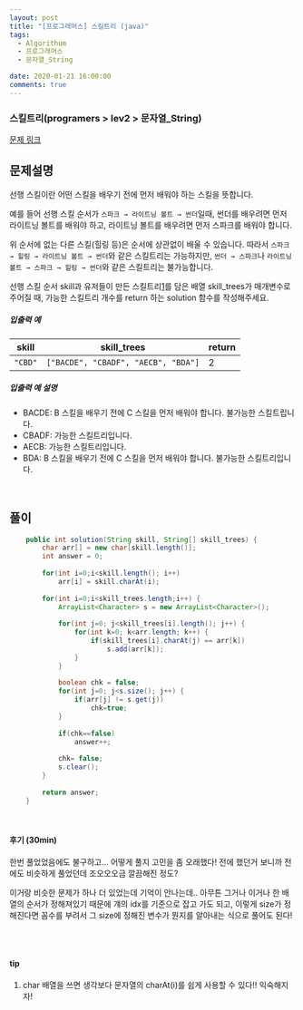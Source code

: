 ```yaml
---
layout: post
title: "[프로그래머스] 스킬트리 (java)"
tags:
  - Algorithum
  - 프로그래머스
  - 문자열_String

date: 2020-01-21 16:00:00
comments: true
---
```




###   스킬트리(programers > lev2 > 문자열_String)

[문제 링크](https://programmers.co.kr/learn/courses/30/lessons/49993)

## 문제설명

선행 스킬이란 어떤 스킬을 배우기 전에 먼저 배워야 하는 스킬을 뜻합니다.

예를 들어 선행 스킬 순서가 `스파크 → 라이트닝 볼트 → 썬더`일때, 썬더를 배우려면 먼저 라이트닝 볼트를 배워야 하고, 라이트닝 볼트를 배우려면 먼저 스파크를 배워야 합니다.

위 순서에 없는 다른 스킬(힐링 등)은 순서에 상관없이 배울 수 있습니다. 따라서 `스파크 → 힐링 → 라이트닝 볼트 → 썬더`와 같은 스킬트리는 가능하지만, `썬더 → 스파크`나 `라이트닝 볼트 → 스파크 → 힐링 → 썬더`와 같은 스킬트리는 불가능합니다.

선행 스킬 순서 skill과 유저들이 만든 스킬트리[1](https://programmers.co.kr/learn/courses/30/lessons/49993#fn1)를 담은 배열 skill_trees가 매개변수로 주어질 때, 가능한 스킬트리 개수를 return 하는 solution 함수를 작성해주세요.

##### 입출력 예

| skill   | skill_trees                         | return |
| ------- | ----------------------------------- | ------ |
| `"CBD"` | `["BACDE", "CBADF", "AECB", "BDA"]` | 2      |

##### 입출력 예 설명

- BACDE: B 스킬을 배우기 전에 C 스킬을 먼저 배워야 합니다. 불가능한 스킬트립니다.
- CBADF: 가능한 스킬트리입니다.
- AECB: 가능한 스킬트리입니다.
- BDA: B 스킬을 배우기 전에 C 스킬을 먼저 배워야 합니다. 불가능한 스킬트리입니다.

<br>

## 풀이

```java
    public int solution(String skill, String[] skill_trees) {
    	char arr[] = new char[skill.length()];
    	int answer = 0;
    	
    	for(int i=0;i<skill.length(); i++)
    		arr[i] = skill.charAt(i);
    	
    	for(int i=0;i<skill_trees.length;i++) {
    		ArrayList<Character> s = new ArrayList<Character>();
    		
    		for(int j=0; j<skill_trees[i].length(); j++) {
    			for(int k=0; k<arr.length; k++) {
    				if(skill_trees[i].charAt(j) == arr[k])
    					s.add(arr[k]);
    			}
    		}
    		
    		boolean chk = false;
    		for(int j=0; j<s.size(); j++) {
    			if(arr[j] != s.get(j))
    				chk=true;
    		}
    		
    		if(chk==false) 
    			answer++;
    		
    		chk= false;
    		s.clear();
    	}
    
    	return answer;
    }
```

<br>

#### 후기 (30min)

한번 풀었었음에도 불구하고... 어떻게 풀지 고민을 좀 오래했다! 전에 했던거 보니까 전에도 비슷하게 풀었던데 조오오오금 깔끔해진 정도? <br>

이거랑 비슷한 문제가 하나 더 있었는데 기억이 안나는데.. 아무튼 그거나 이거나 한 배열의 순서가 정해져있기 때문에 걔의 idx를 기준으로 잡고 가도 되고, 이렇게 size가 정해진다면 꼼수를 부려서 그 size에 정해진 변수가 뭔지를 알아내는 식으로 풀어도 된다!

<br>

<br>

#### tip

1. char 배열을 쓰면 생각보다 문자열의 charAt(i)를 쉽게 사용할 수 있다!! 익숙해지자!

<br>
